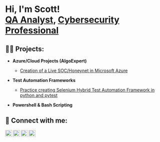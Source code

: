 <h1>Hi, I'm Scott! <br/><a href="https://github.com/ssatterfi">QA Analyst</a>, <a href="https://www.linkedin.com/in/scott-satterfield-pcm/">Cybersecurity Professional</a>  

<h2>👨‍💻 Projects:</h2>

- <b>Azure/Cloud Projects (AlgoExpert)</b>
  - [Creation of a Live SOC/Honeynet in Microsoft Azure](https://github.com/ssatterfi/Cloud-Azure-SOC)

  
- <b>Test Automation Frameworks</b>
  - [Practice creating Selenium Hybrid Test Automation Framework in python and pytest](https://github.com/ssatterfi/SeleniumHybridFrameworkPython)
  
- <b>Powershell & Bash Scripting</b>
  
  
  
<h2> 🤳 Connect with me:</h2>

[<img align="left" alt="ScottSatterfield | YouTube" width="22px" src="https://cdn.jsdelivr.net/npm/simple-icons@v3/icons/youtube.svg" />][youtube]
[<img align="left" alt="ScottSatterfield | Twitter" width="22px" src="https://cdn.jsdelivr.net/npm/simple-icons@v3/icons/twitter.svg" />][twitter]
[<img align="left" alt="ScottSatterfield | LinkedIn" width="22px" src="https://cdn.jsdelivr.net/npm/simple-icons@v3/icons/linkedin.svg" />][linkedin]
[<img align="left" alt="ScottSatterfield | Instagram" width="22px" src="https://cdn.jsdelivr.net/npm/simple-icons@v3/icons/instagram.svg" />][instagram]

  
[twitter]: https://twitter.com/scottesatterfield
[youtube]: https://www.youtube.com/c/scottesatterfield
[instagram]: https://www.instagram.com/scottesatterfield/
[linkedin]: https://linkedin.com/in/scottesatterfield
